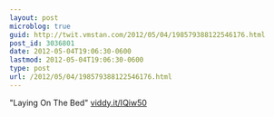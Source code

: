 ```yaml
---
layout: post
microblog: true
guid: http://twit.vmstan.com/2012/05/04/198579388122546176.html
post_id: 3036801
date: 2012-05-04T19:06:30-0600
lastmod: 2012-05-04T19:06:30-0600
type: post
url: /2012/05/04/198579388122546176.html
---
```

"Laying On The Bed" <a href="http://viddy.it/IQiw50">viddy.it/IQiw50</a>
